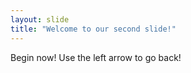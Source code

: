 ```yaml
---
layout: slide
title: "Welcome to our second slide!"
---
```

Begin now!
Use the left arrow to go back!
